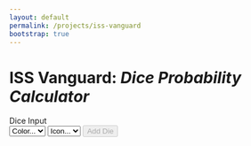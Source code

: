 ```yaml
---
layout: default
permalink: /projects/iss-vanguard
bootstrap: true
---
```


# ISS Vanguard: _Dice Probability Calculator_

<div class="container">
  <div id="dice-container" class="col">
    <label for="dice-input" class="form-label">Dice Input</label>
    <div class="input-group mb-3" id="dice-input">
      <select class="form-select" id="dice-color-select">
        <option value="" selected disabled>Color...</option>
        <option value="red">Red</option>
        <option value="green">Green</option>
        <option value="blue">Blue</option>
      </select>
      <select class="form-select" id="dice-icon-placeholder">
        <option selected disabled>Icon...</option>
      </select>
      <select class="form-select" id="dice-icon-select-red" hidden>
        <option value="" selected disabled>Icon...</option>
        <option value="basic">Basic</option>
        <option value="strength">Strength</option>
        <option value="shield">Shield</option>
        <option value="pickaxe">Pick Axe</option>
        <option value="vanguard">Vanguard</option>
      </select>
      <select class="form-select" id="dice-icon-select-green" hidden>
        <option value="" selected disabled>Icon...</option>
        <option value="basic">Basic</option>
        <option value="compass">Compass</option>
        <option value="eyeball">Eyeball</option>
        <option value="dna">DNA</option>
        <option value="vanguard">Vanguard</option>
      </select>
      <select class="form-select" id="dice-icon-select-blue" hidden>
        <option value="" selected disabled>Icon...</option>
        <option value="basic">Basic</option>
        <option value="wrench">Wrench</option>
        <option value="computer">Computer</option>
        <option value="science">Science</option>
        <option value="vanguard">Vanguard</option>
      </select>
      <button class="btn btn-outline-secondary" type="button" id="add-die-button" disabled>
        <i class="bi bi-plus-lg"></i>Add Die
      </button>
    </div>
    <div id="dice-list" class="list-group">
      <!-- Dice will be added here dynamically -->
    </div>
  </div>
</div>

<script>
  const diceColorSelect = document.getElementById('dice-color-select');
  const diceIconPlaceholder = document.getElementById('dice-icon-placeholder');
  const diceIconSelectRed = document.getElementById('dice-icon-select-red');
  const diceIconSelectGreen = document.getElementById('dice-icon-select-green');
  const diceIconSelectBlue = document.getElementById('dice-icon-select-blue');
  const addDieButton = document.getElementById('add-die-button');
  const diceList = document.getElementById('dice-list');

  function updateDiceColor(event) {
    selectedColor = event.target.value;
    diceIconPlaceholder.hidden = true;
    diceIconSelectRed.hidden = selectedColor === 'green' || selectedColor === 'blue';
    diceIconSelectGreen.hidden = selectedColor !== 'green';
    diceIconSelectBlue.hidden = selectedColor !== 'blue';
    diceIconSelectRed.disabled = false;

    diceIconSelectRed.value = diceIconSelectGreen.value = diceIconSelectBlue.value = '';
    addDieButton.disabled = true;
  }

  function updateDiceIcon(event) {
    addDieButton.disabled = false;
  }

  function addDie() {
    const selectedColor = diceColorSelect.value;
    let selectedIcon;

    if (selectedColor === 'red') {
      selectedIcon = diceIconSelectRed.value;
    } else if (selectedColor === 'green') {
      selectedIcon = diceIconSelectGreen.value;
    } else if (selectedColor === 'blue') {
      selectedIcon = diceIconSelectBlue.value;
    }

    if (selectedIcon) {
      const dieItem = document.createElement('div');
      dieItem.className = 'list-group-item d-flex justify-content-between align-items-center';
      dieItem.textContent = `${selectedColor.charAt(0).toUpperCase() + selectedColor.slice(1)} ${selectedIcon.charAt(0).toUpperCase() + selectedIcon.slice(1)}`;
      diceList.appendChild(dieItem);

      diceColorSelect.value = '';
      diceIconPlaceholder.hidden = false;
      diceIconSelectRed.hidden = true;
      diceIconSelectGreen.hidden = true;
      diceIconSelectBlue.hidden = true;
      addDieButton.disabled = true;
    }
  }

  diceColorSelect.addEventListener('change', updateDiceColor);
  diceIconSelectRed.addEventListener('change', updateDiceIcon);
  diceIconSelectGreen.addEventListener('change', updateDiceIcon);
  diceIconSelectBlue.addEventListener('change', updateDiceIcon);
  addDieButton.addEventListener('click', addDie);
</script>
